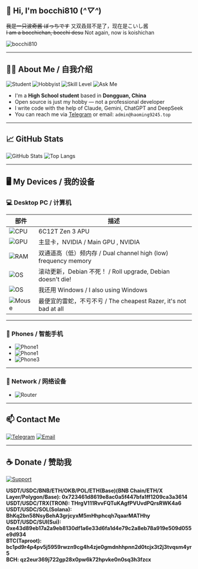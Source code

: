 ## 👋 Hi, I'm bocchi810 (*^▽^*)
~~我是一只波奇酱 ぼっちです~~ 又双叒叕不是了，现在是こいし酱  
~~I am a bocchichan, bocchi desu~~ Not again, now is koishichan

![bocchi810](https://count.getloli.com/@bocchi810?name=bocchi810&theme=moebooru&padding=6&offset=0&align=top&scale=1&pixelated=0&darkmode=auto)

---

## 🧑‍💻 About Me / 自我介绍

![Student](https://img.shields.io/badge/🎓_Student-Dongguan,_China-blue)
![Hobbyist](https://img.shields.io/badge/💻_Open_Source-Hobbyist-informational)
![Skill Level](https://img.shields.io/badge/🧠_Skill-Average-yellow)
![Ask Me](https://img.shields.io/badge/❤️_Love-Newbies_asking_good_questions-red)

- I'm a **High School student** based in **Dongguan, China**
- Open source is just my hobby — not a professional developer
- I write code with the help of  Claude, Gemini, ChatGPT and DeepSeek 
- You can reach me via [Telegram](https://t.me/bocchi1919810) or email: `admin@haoming9245.top`

---

## 📈 GitHub Stats

![GitHub Stats](https://github-readme-stats.vercel.app/api?username=bocchi810&count_private=true&show_icons=true&theme=tokyonight)
![Top Langs](https://github-readme-stats.vercel.app/api/top-langs/?username=bocchi810&layout=compact&theme=tokyonight)

---

## 🖥️ My Devices / 我的设备

### 💻 Desktop PC / 计算机

| 部件 | 描述 |
|------|------|
| ![CPU](https://img.shields.io/badge/CPU-Ryzen_5_5600G-red?logo=amd) | 6C12T Zen 3 APU |
| ![GPU](https://img.shields.io/badge/GPU-GeForce_RTX_4060-green?logo=nvidia) | 主显卡，NVIDIA / Main GPU , NVIDIA |
| ![RAM](https://img.shields.io/badge/RAM-32GB_DDR4_3200MHz-yellow) | 双通道高（低）频内存 / Dual channel high (low) frequency memory |
| ![OS](https://img.shields.io/badge/OS-Debian_Sid-ff69b4?logo=debian&logoColor=white) | 滚动更新，Debian 不死！ / Roll upgrade, Debian doesn't die! |
| ![OS](https://img.shields.io/badge/OS-Windows-blue) | 我还用 Windows / I also using Windows |
| ![Mouse](https://img.shields.io/badge/Mouse-Razer_DeathAdder_Essential-9cf?logo=razer) | 最便宜的雷蛇，不亏不亏 / The cheapest Razer, it's not bad at all |

---

### 📱 Phones / 智能手机

- ![Phone1](https://img.shields.io/badge/📱_Redmi-Note_11T_Pro-blue?logo=xiaomi)
- ![Phone1](https://img.shields.io/badge/📱_OnePlus-Ace_5_Ultra-blue?logo=oneplus)
- ![Phone3](https://img.shields.io/badge/📱_Huawei-FIG--AL00-lightgrey?logo=Huawei)

---

### 📡 Network / 网络设备

- ![Router](https://img.shields.io/badge/Router-Redmi_AC2100-blue?logo=xiaomi)

---

## 📫 Contact Me

[![Telegram](https://img.shields.io/badge/Telegram-@bocchi1919810-2CA5E0?logo=telegram)](https://t.me/bocchi1919810)
[![Email](https://img.shields.io/badge/Email-admin@haoming9245.top-D14836?logo=gmail)](mailto:admin@haoming9245.top)

---

## ☕ Donate / 赞助我

[![Support](https://img.shields.io/badge/💰_Support-Contact_Me-yellow)](https://t.me/bocchi1919810)

**USDT/USDC/BNB/ETH/OKB/POL/ETH(Base)(BNB Chain/ETH/X Layer/Polygon/Base): 0x723461d8619e8ac0a5f447bfa1ff1209ca3a3614**  
**USDT/USDC/TRX(TRON): THrgV111RvvFQTuKAgfPVUvdPQrsRWK4a6**  
**USDT/USDC/SOL(Solana): BhKq2bn58NsyBehA3grjcyxM5mHhphcqh7qaarMATHhy**  
**USDT/USDC/SUI(Sui): 0xe43d89eb17a2a9eb8130df1a6e33d6fa1d4e79c2a8eb78a919e509d055e9d934**  
**BTC(Taproot): bc1pd9r4p4pv5j5959rwzn9cg4h4zje0gmdnhhpnn2d0tcjx3t2j3tvqsm4yr5**  
**BCH: qz2eur369j722gp28x0pw6k72hpvke0n0sq3h3fzcx**  
